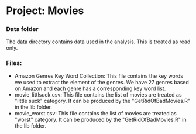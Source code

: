 # Project: Movies
### Data folder

The data directory contains data used in the analysis. This is treated as read only.

### Files:
- Amazon Genres Key Word Collection: This file contains the key words we used to extract the element of the genres. We have 27 genres based on Amazon and each genre has a corresponding key word list.
- movie_littlsuck.csv: This file contains the list of movies are treated as "little suck" category. It can be produced by the "GetRidOfBadMovies.R" in the lib folder.
- movie_worst.csv: This file contains the list of movies are treated as "worst" category. It can be produced by the "GetRidOfBadMovies.R" in the lib folder.

